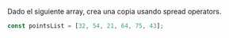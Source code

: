 Dado el siguiente array, crea una copia usando spread operators.

```js
const pointsList = [32, 54, 21, 64, 75, 43];
```
